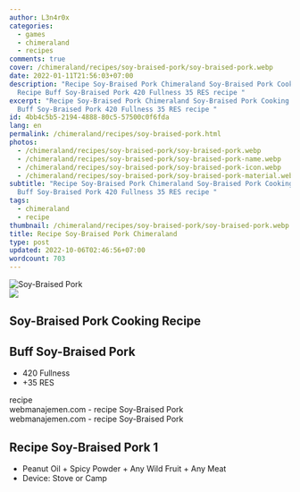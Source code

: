 ```yaml
---
author: L3n4r0x
categories:
  - games
  - chimeraland
  - recipes
comments: true
cover: /chimeraland/recipes/soy-braised-pork/soy-braised-pork.webp
date: 2022-01-11T21:56:03+07:00
description: "Recipe Soy-Braised Pork Chimeraland Soy-Braised Pork Cooking
  Recipe Buff Soy-Braised Pork 420 Fullness 35 RES recipe "
excerpt: "Recipe Soy-Braised Pork Chimeraland Soy-Braised Pork Cooking Recipe
  Buff Soy-Braised Pork 420 Fullness 35 RES recipe "
id: 4bb4c5b5-2194-4888-80c5-57500c0f6fda
lang: en
permalink: /chimeraland/recipes/soy-braised-pork.html
photos:
  - /chimeraland/recipes/soy-braised-pork/soy-braised-pork.webp
  - /chimeraland/recipes/soy-braised-pork/soy-braised-pork-name.webp
  - /chimeraland/recipes/soy-braised-pork/soy-braised-pork-icon.webp
  - /chimeraland/recipes/soy-braised-pork/soy-braised-pork-material.webp
subtitle: "Recipe Soy-Braised Pork Chimeraland Soy-Braised Pork Cooking Recipe
  Buff Soy-Braised Pork 420 Fullness 35 RES recipe "
tags:
  - chimeraland
  - recipe
thumbnail: /chimeraland/recipes/soy-braised-pork/soy-braised-pork.webp
title: Recipe Soy-Braised Pork Chimeraland
type: post
updated: 2022-10-06T02:46:56+07:00
wordcount: 703
---
```


<link
  rel="stylesheet"
  href="https://rawcdn.githack.com/dimaslanjaka/Web-Manajemen/870a349/css/bootstrap-5-3-0-alpha3-wrapper.css"
/>
<section id="bootstrap-wrapper">
  <div data-bs-theme="dark">
    <div class="card mb-2">
      <div class="card-body">
        <div class="row g-0">
          <div class="col-sm-4 position-relative mb-2">
            <img
              src="https://www.webmanajemen.com/chimeraland/recipes/soy-braised-pork/soy-braised-pork-material.webp"
              class="card-img fit-cover w-100 h-100"
              alt="Soy-Braised Pork"
              data-fancybox="true"
            />
          </div>
          <div class="col-sm-8 mb-2">
            <div class="card-body">
              <div class="d-flex flex-row align-items-center mb-3">
                <img
                  class="d-inline-block me-2"
                  src="https://www.webmanajemen.com/chimeraland/recipes/soy-braised-pork/soy-braised-pork-icon.webp"
                  width="auto"
                  height="auto"
                  style="vertical-align: middle"
                />
                <h2 class="fs-5">Soy-Braised Pork Cooking Recipe</h2>
              </div>
              <h2 class="card-title fs-5">Buff Soy-Braised Pork</h2>
              <div class="card-text">
                <ul>
                  <li>420 Fullness</li>
                  <li>+35 RES</li>
                </ul>
              </div>
              <span class="badge rounded-pill">recipe</span>
            </div>
            <div class="card-footer text-end text-muted mt-auto">
              webmanajemen.com - recipe Soy-Braised Pork
            </div>
          </div>
        </div>
      </div>
      <div class="card-footer text-end text-muted">
        webmanajemen.com - recipe Soy-Braised Pork
      </div>
    </div>
    <div class="row mb-2">
      <div class="col-12 col-lg-6 recipe-item mb-2">
        <div class="card">
          <div class="card-body">
            <h2 class="card-title fs-5">Recipe Soy-Braised Pork 1</h2>
            <div class="card-text">
              <ul>
                <li>
                  Peanut Oil<span> + </span>Spicy Powder<span> + </span>Any Wild
                  Fruit<span> + </span>Any Meat
                </li>
                <li>Device: Stove or Camp</li>
              </ul>
            </div>
          </div>
        </div>
      </div>
    </div>
  </div>
</section>